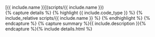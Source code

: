 [{{ include.name }}](scripts/{{ include.name }})  
{% capture details %}
    {% highlight {{ include.code_type }} %}
{% include_relative scripts/{{ include.name }} %}
    {% endhighlight %}
{% endcapture %}
{% capture summary %}{{ include.description }}{% endcapture %}{% include details.html %}

